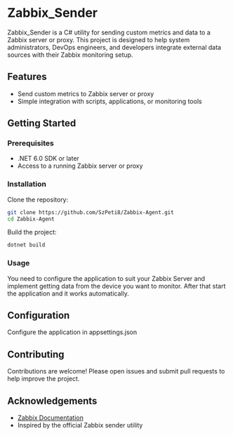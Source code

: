 # Zabbix_Sender

Zabbix_Sender is a C# utility for sending custom metrics and data to a Zabbix server or proxy. This project is designed to help system administrators, DevOps engineers, and developers integrate external data sources with their Zabbix monitoring setup.

## Features

- Send custom metrics to Zabbix server or proxy
- Simple integration with scripts, applications, or monitoring tools

## Getting Started

### Prerequisites

- .NET 6.0 SDK or later
- Access to a running Zabbix server or proxy

### Installation

Clone the repository:

```bash
git clone https://github.com/SzPeti8/Zabbix-Agent.git
cd Zabbix-Agent
```

Build the project:

```bash
dotnet build
```

### Usage

You need to configure the application to suit your Zabbix Server and implement getting data from the device you want to monitor. After that start the application and it works automatically.

## Configuration

Configure the application in appsettings.json

## Contributing

Contributions are welcome! Please open issues and submit pull requests to help improve the project.


## Acknowledgements

- [Zabbix Documentation](https://www.zabbix.com/documentation/current/manual/concepts/sender)
- Inspired by the official Zabbix sender utility
